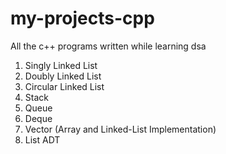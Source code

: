 # my-projects-cpp
All the c++ programs written while learning dsa

1. Singly Linked List
2. Doubly Linked List
3. Circular Linked List
4. Stack
5. Queue
6. Deque
7. Vector (Array and Linked-List Implementation)
8. List ADT
